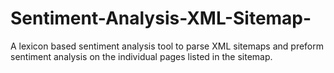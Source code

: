 # Sentiment-Analysis-XML-Sitemap-
A lexicon based sentiment analysis tool to parse XML sitemaps and preform sentiment analysis on the individual pages listed in the sitemap.
